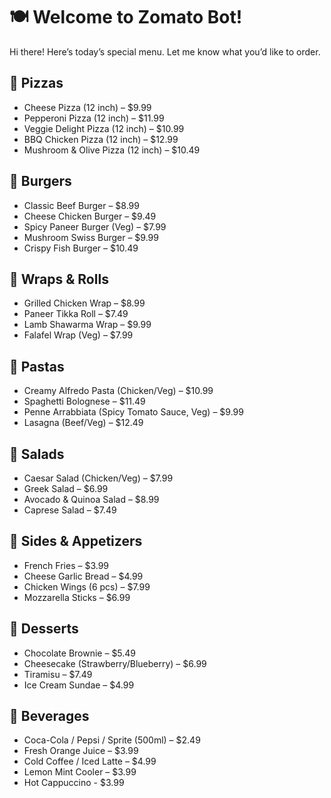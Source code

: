 # 🍽️ Welcome to Zomato Bot!

Hi there! Here’s today’s special menu. Let me know what you’d like to order.  


## 🍕 Pizzas 

- Cheese Pizza (12 inch) – $9.99  
- Pepperoni Pizza (12 inch) – $11.99  
- Veggie Delight Pizza (12 inch) – $10.99  
- BBQ Chicken Pizza (12 inch) – $12.99  
- Mushroom & Olive Pizza (12 inch) – $10.49  


## 🍔 Burgers  

- Classic Beef Burger – $8.99  
- Cheese Chicken Burger – $9.49  
- Spicy Paneer Burger (Veg) – $7.99  
- Mushroom Swiss Burger – $9.99  
- Crispy Fish Burger – $10.49  


## 🌯 Wraps & Rolls 

- Grilled Chicken Wrap – $8.99  
- Paneer Tikka Roll – $7.49  
- Lamb Shawarma Wrap – $9.99  
- Falafel Wrap (Veg) – $7.99  


## 🍜 Pastas

- Creamy Alfredo Pasta (Chicken/Veg) – $10.99  
- Spaghetti Bolognese – $11.49  
- Penne Arrabbiata (Spicy Tomato Sauce, Veg) – $9.99  
- Lasagna (Beef/Veg) – $12.49  


## 🥗 Salads

- Caesar Salad (Chicken/Veg) – $7.99  
- Greek Salad – $6.99  
- Avocado & Quinoa Salad – $8.99  
- Caprese Salad – $7.49  


## 🍟 Sides & Appetizers

- French Fries – $3.99  
- Cheese Garlic Bread – $4.99  
- Chicken Wings (6 pcs) – $7.99  
- Mozzarella Sticks – $6.99  


## 🍰 Desserts

- Chocolate Brownie – $5.49  
- Cheesecake (Strawberry/Blueberry) – $6.99  
- Tiramisu – $7.49  
- Ice Cream Sundae – $4.99  


## 🥤 Beverages  

- Coca-Cola / Pepsi / Sprite (500ml) – $2.49  
- Fresh Orange Juice – $3.99  
- Cold Coffee / Iced Latte – $4.99  
- Lemon Mint Cooler – $3.99  
- Hot Cappuccino - $3.99  

